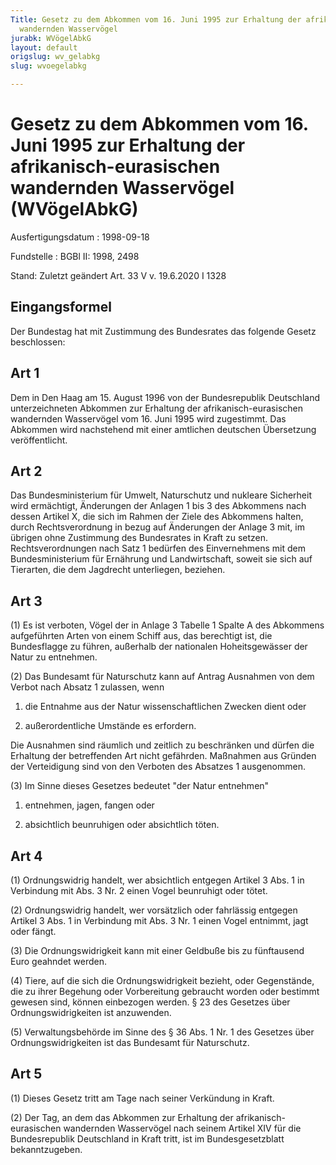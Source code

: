 ```yaml
---
Title: Gesetz zu dem Abkommen vom 16. Juni 1995 zur Erhaltung der afrikanisch-eurasischen
  wandernden Wasservögel
jurabk: WVögelAbkG
layout: default
origslug: wv_gelabkg
slug: wvoegelabkg

---
```


# Gesetz zu dem Abkommen vom 16. Juni 1995 zur Erhaltung der afrikanisch-eurasischen wandernden Wasservögel (WVögelAbkG)

Ausfertigungsdatum
:   1998-09-18

Fundstelle
:   BGBl II: 1998, 2498

Stand: Zuletzt geändert Art. 33 V v. 19.6.2020 I 1328

## Eingangsformel

Der Bundestag hat mit Zustimmung des Bundesrates das folgende Gesetz beschlossen:


## Art 1

Dem in Den Haag am 15. August 1996 von der Bundesrepublik Deutschland unterzeichneten Abkommen zur Erhaltung der afrikanisch-eurasischen wandernden Wasservögel vom 16. Juni 1995 wird zugestimmt. Das Abkommen wird nachstehend mit einer amtlichen deutschen Übersetzung veröffentlicht.


## Art 2

Das Bundesministerium für Umwelt, Naturschutz und nukleare Sicherheit wird ermächtigt, Änderungen der Anlagen 1 bis 3 des Abkommens nach dessen Artikel X, die sich im Rahmen der Ziele des Abkommens halten, durch Rechtsverordnung in bezug auf Änderungen der Anlage 3 mit, im übrigen ohne Zustimmung des Bundesrates in Kraft zu setzen. Rechtsverordnungen nach Satz 1 bedürfen des Einvernehmens mit dem Bundesministerium für Ernährung und Landwirtschaft, soweit sie sich auf Tierarten, die dem Jagdrecht unterliegen, beziehen.


## Art 3

(1) Es ist verboten, Vögel der in Anlage 3 Tabelle 1 Spalte A des Abkommens aufgeführten Arten von einem Schiff aus, das berechtigt ist, die Bundesflagge zu führen, außerhalb der nationalen Hoheitsgewässer der Natur zu entnehmen.

(2) Das Bundesamt für Naturschutz kann auf Antrag Ausnahmen von dem Verbot nach Absatz 1 zulassen, wenn

1.  die Entnahme aus der Natur wissenschaftlichen Zwecken dient oder


2.  außerordentliche Umstände es erfordern.



Die Ausnahmen sind räumlich und zeitlich zu beschränken und dürfen die Erhaltung der betreffenden Art nicht gefährden. Maßnahmen aus Gründen der Verteidigung sind von den Verboten des Absatzes 1 ausgenommen.

(3) Im Sinne dieses Gesetzes bedeutet "der Natur entnehmen"

1.  entnehmen, jagen, fangen oder


2.  absichtlich beunruhigen oder absichtlich töten.





## Art 4

(1) Ordnungswidrig handelt, wer absichtlich entgegen Artikel 3 Abs. 1 in Verbindung mit Abs. 3 Nr. 2 einen Vogel beunruhigt oder tötet.

(2) Ordnungswidrig handelt, wer vorsätzlich oder fahrlässig entgegen Artikel 3 Abs. 1 in Verbindung mit Abs. 3 Nr. 1 einen Vogel entnimmt, jagt oder fängt.

(3) Die Ordnungswidrigkeit kann mit einer Geldbuße bis zu fünftausend Euro geahndet werden.

(4) Tiere, auf die sich die Ordnungswidrigkeit bezieht, oder Gegenstände, die zu ihrer Begehung oder Vorbereitung gebraucht worden oder bestimmt gewesen sind, können einbezogen werden. § 23 des Gesetzes über Ordnungswidrigkeiten ist anzuwenden.

(5) Verwaltungsbehörde im Sinne des § 36 Abs. 1 Nr. 1 des Gesetzes über Ordnungswidrigkeiten ist das Bundesamt für Naturschutz.


## Art 5

(1) Dieses Gesetz tritt am Tage nach seiner Verkündung in Kraft.

(2) Der Tag, an dem das Abkommen zur Erhaltung der afrikanisch-eurasischen wandernden Wasservögel nach seinem Artikel XIV für die Bundesrepublik Deutschland in Kraft tritt, ist im Bundesgesetzblatt bekanntzugeben.

